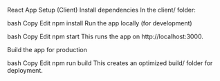 React App Setup (Client)
Install dependencies
In the client/ folder:

bash
Copy
Edit
npm install
Run the app locally (for development)

bash
Copy
Edit
npm start
This runs the app on http://localhost:3000.

Build the app for production

bash
Copy
Edit
npm run build
This creates an optimized build/ folder for deployment.
